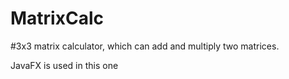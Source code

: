# MatrixCalc


#3x3 matrix calculator, which can add and multiply two matrices.


JavaFX is used in this one
